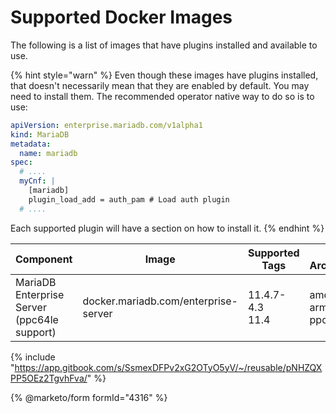 # Supported Docker Images

The following is a list of images that have plugins installed and available to use. 

{% hint style="warn" %}
Even though these images have plugins installed, that doesn't necessarily mean that they are enabled by default. You may need to install them.
The recommended operator native way to do so is to use:
```yaml
apiVersion: enterprise.mariadb.com/v1alpha1
kind: MariaDB
metadata:
  name: mariadb
spec:
  # ....
  myCnf: |
    [mariadb]
    plugin_load_add = auth_pam # Load auth plugin
  # ....
```

Each supported plugin will have a section on how to install it.
{% endhint %}

| Component | Image | Supported Tags | CPU Architecture |
|-----------|-------|----------------|------------------|
| MariaDB Enterprise Server (ppc64le support) | docker.mariadb.com/enterprise-server |  11.4.7-4.3 <br>  11.4 <br> |  amd64 <br>  arm64 <br>  ppc64le <br>  |

{% include "https://app.gitbook.com/s/SsmexDFPv2xG2OTyO5yV/~/reusable/pNHZQXPP5OEz2TgvhFva/" %}

{% @marketo/form formId="4316" %}
